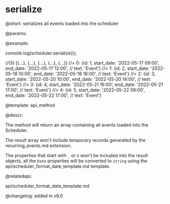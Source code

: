 serialize
=============

@short:
	serializes all events loaded into the scheduler

@params:





@example:

console.log(scheduler.serialize());


//(5) [{…}, {…}, {…}, {…}, {…}]
//> 0: {id: 1, start_date: '2022-05-17 09:00', end_date: '2022-05-17 12:00', 
//	text: 'Event'}
//> 1: {id: 2, start_date: '2022-05-18 10:00', end_date: '2022-05-18 16:00', 
//	text: 'Event'}
//> 2: {id: 3, start_date: '2022-05-20 10:00', end_date: '2022-05-20 14:00', 
//	text: 'Event'}
//> 3: {id: 4, start_date: '2022-05-21 16:00', end_date: '2022-05-21 17:00', 
//	text: 'Event'}
//> 4: {id: 5, start_date: '2022-05-22 09:00', end_date: '2022-05-22 17:00', 
//	text: 'Event'}

@template:	api_method

@descr:

The method will return an array containing all events loaded into the Scheduler.

The result array won't include temporary records generated by the recurring_events.md extension.

The properties that start with `_` or `$` won't be included into the result objects, all the `Date` properties will be converted to `string` using the api/scheduler_format_date_template.md template.


@relatedapi:

api/scheduler_format_date_template.md

@changelog: added in v6.0